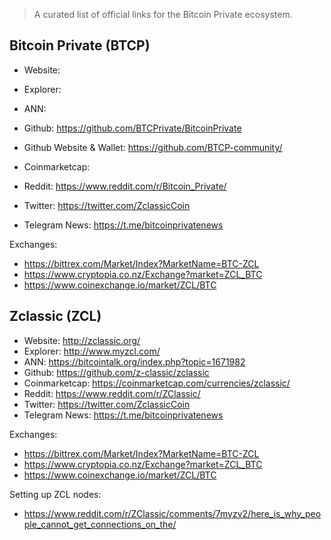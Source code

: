
> A curated list of official links for the Bitcoin Private ecosystem.

## Bitcoin Private (BTCP)

* Website: 
* Explorer: 
* ANN: 
* Github: https://github.com/BTCPrivate/BitcoinPrivate
* Github Website & Wallet: https://github.com/BTCP-community/
* Coinmarketcap: 
* Reddit: https://www.reddit.com/r/Bitcoin_Private/
* Twitter: https://twitter.com/ZclassicCoin

* Telegram News: https://t.me/bitcoinprivatenews

Exchanges:
* https://bittrex.com/Market/Index?MarketName=BTC-ZCL
* https://www.cryptopia.co.nz/Exchange?market=ZCL_BTC
* https://www.coinexchange.io/market/ZCL/BTC


## Zclassic (ZCL)

* Website: http://zclassic.org/
* Explorer: http://www.myzcl.com/
* ANN: https://bitcointalk.org/index.php?topic=1671982
* Github: https://github.com/z-classic/zclassic
* Coinmarketcap: https://coinmarketcap.com/currencies/zclassic/
* Reddit: https://www.reddit.com/r/ZClassic/
* Twitter: https://twitter.com/ZclassicCoin
* Telegram News: https://t.me/bitcoinprivatenews

Exchanges:
* https://bittrex.com/Market/Index?MarketName=BTC-ZCL
* https://www.cryptopia.co.nz/Exchange?market=ZCL_BTC
* https://www.coinexchange.io/market/ZCL/BTC

Setting up ZCL nodes:
* https://www.reddit.com/r/ZClassic/comments/7myzv2/here_is_why_people_cannot_get_connections_on_the/



